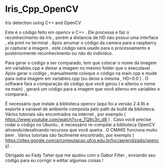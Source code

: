 # Iris_Cpp_OpenCV
Iris detection using C++ and OpenCV 

Este é o código feito em opencv e C++ .
Ele processa e faz o reconhecimento da Iris , porém a distancia de HD não possui uma interface , ela print no terminal .
Após arrumar o código da camera para a raspberry pi capturar a imagem , este código será usado para o processamento e posteriormente reconhecimento ou não do individuo.


Para gerar o codigo a ser comparado, tem que colocar o nome da imagem em variables.cpp e deixar a imagem no mesmo folder que o executavel . Após gerar o codigo , manualmente coloque o código na main.cpp e mude para outra imagem em variables.cpp (ou deixe a mesma , HD=0.0 ) . O software fara a comparação do código que você gerou ( e alterou o nome na main) , gerará um código para a imagem que você alterou em variables e comparará .

É necessário que instale a biblioteca opencv (aqui foi a versão 2.4.9) e exporte a variavel de ambiente composta pelo path da build da biblioteca. Vários tutoriais são encontrados na internet , por exemplo ( https://www.youtube.com/watch?v=e_TQ9c3n_d8 ) .
Caso você precise rodar o código no Ubuntu , é necessário re-compilar a biblioteca OpenCV ativando/desativando recursos que você queira . O CMAKE funciona muito bem .  Vários tutoriais são facilmente encontrado, por exemplo ( https://sites.google.com/a/computacao.ufcg.edu.br/lvc/aprendizado/opencv) .






Obrigado ao Fady Taher que me ajudou com o Gabor Filter , enviando seu código para eu corrigir e editar algumas coisas !
